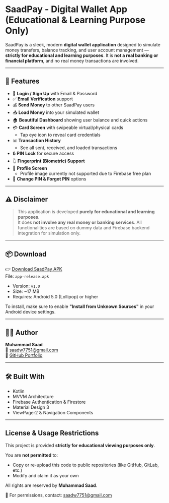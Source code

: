 # SaadPay - Digital Wallet App (Educational & Learning Purpose Only)

SaadPay is a sleek, modern **digital wallet application** designed to simulate money transfers, balance tracking, and user account management — **strictly for educational and learning purposes**. It is **not a real banking or financial platform**, and no real money transactions are involved.

---

## 🚀 Features

- 🔐 **Login / Sign Up** with Email & Password  
- ✅ **Email Verification** support  
- 💰 **Send Money** to other SaadPay users  
- 📥 **Load Money** into your simulated wallet  
- 🏠 **Beautiful Dashboard** showing user balance and quick actions  
- 💳 **Card Screen** with swipeable virtual/physical cards  
  - Tap eye icon to reveal card credentials  
- 📊 **Transaction History**  
  - See all sent, received, and loaded transactions  
- 🔒 **PIN Lock** for secure access  
- 👆 **Fingerprint (Biometric) Support**  
- 👤 **Profile Screen**  
  - Profile image currently not supported due to Firebase free plan  
- 🔄 **Change PIN & Forgot PIN** options

---

## ⚠️ Disclaimer

> This application is developed **purely for educational and learning purposes**.  
> It does **not involve any real money or banking services**. All functionalities are based on dummy data and Firebase backend integration for simulation only.

---


## 📦 Download

👉 [Download SaadPay APK](https://github.com/chsaad-dev/saadpay/releases/latest)  
File: `app-release.apk`  
- Version: `v1.0`
- Size: ~17 MB
- Requires: Android 5.0 (Lollipop) or higher

To install, make sure to enable **"Install from Unknown Sources"** in your Android device settings.

---

## 👨‍💻 Author

**Muhammad Saad**  
📧 saadw7751@gmail.com  
🔗 [GitHub Portfolio](https://github.com/chsaad-dev)

---

## 🛠 Built With

- Kotlin
- MVVM Architecture
- Firebase Authentication & Firestore
- Material Design 3
- ViewPager2 & Navigation Components

---

## License & Usage Restrictions

This project is provided **strictly for educational viewing purposes only**.

You are **not permitted** to:
- Copy or re-upload this code to public repositories (like GitHub, GitLab, etc.)
- Modify and claim it as your own

All rights are reserved by **Muhammad Saad**.

📧 For permissions, contact: saadw7751@gmail.com


